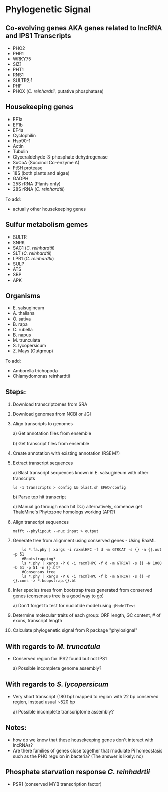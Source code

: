 # Phylogenetic Signal
## Co-evolving genes AKA genes related to lncRNA and IPS1 Transcripts
- PHO2
- PHR1
- WRKY75
- SIZ1
- PHT1
- RNS1
- SULTR2;1
- PHF
- PHOX (*C. reinhardtii*, putative phosphatase)

## Housekeeping genes
- EF1a
- EF1b
- EF4a
- Cyclophilin
- Hsp90-1
- Actin
- Tubulin
- Glyceraldehyde-3-phosphate dehydrogenase
- SuCoA (Succinol Co-enzyme A)
- FtSH protease
- 18S (both plants and algae)
- GADPH
- 25S rRNA (Plants only)
- 28S rRNA (*C. reinhardtii*)

To add:
- actually other housekeeping genes

## Sulfur metabolism gemes
- SULTR
- SNRK
- SAC1 (*C. reinhardtii*)
- SLT (*C. reinhardtii*)
- LPB1 (*C. reinhardtii*)
- SULP
- ATS
- SBP
- APK 

## Organisms
- E. salsugineum
- A. thaliana
- O. sativa
- B. rapa
- C. rubella
- B. napus
- M. trunculata
- S. lycopersicum
- Z. Mays (Outgroup)

To add:
- Amborella trichopoda
- Chlamydomonas reinhardtii

## Steps:
1. Download transcriptomes from SRA
2. Download genomes from NCBI or JGI
3. Align transcripts to genomes

    a) Get annotation files from ensemble

    b) Get transcript files from ensemble

4. Create annotation with existing annotation (RSEM?)
5. Extract transcript sequences

    a) Blast transcript sequences known in E. salsugineum with other transcripts

    ```ls -1 transcripts > config && blast.sh $PWD/config```

    b) Parse top hit transcript

    c) Manual go through each hit D:.i) alternatively, somehow get ThaleMine's Phytozone homologs working (API?)

6. Align transcript sequences

    ```mafft --phylipout --nuc input > output```

7. Generate tree from alignment using conserved genes - Using RaxML

    ```#Parsinomious tree
        ls *.fa.phy | xargs -i raxmlHPC -f d -m GTRCAT -s {} -n {}.out -p 51
        #Bootstrapping*
        ls *.phy | xargs -P 6 -i raxmlHPC -f d -m GTRCAT -s {} -N 1000 -b 51 -p 51 -n {}.bt*
        #Consensus tree
        ls *.phy | xargs -P 6 -i raxmlHPC -f b -m GTRCAT -s {} -n {}.cons -z *.boopstrap.{}.bt
    ```

8. Infer species trees from bootstrap trees generated from conserved genes (consensus tree is a good way to go)
    
    a) Don't forget to test for nuclotide model using `jModelTest`

9. Determine molecular traits of each group: ORF length, GC content, # of exons, transcript length
10. Calculate phylogenetic signal from R package "phylosignal"

## With regards to *M. truncatula*
* Conserved region for IPS2 found but not IPS1

    a) Possible incomplete genome assembly?

## With regards to *S. lycopersicum*
* Very short transcript (180 bp) mapped to region with 22 bp conserved region, instead usual ~520 bp

    a) Possible incomplete transcriptome assembly?

## Notes:
* how do we know that these housekeeping genes don't interact with lncRNAs?
* Are there families of genes close together that modulate Pi homeostasis such as the PHO regulon in bacteria? (The answer is likely: no)

## Phosphate starvation response *C. reinhadrtii*
- PSR1 (conserved MYB transcription factor)
